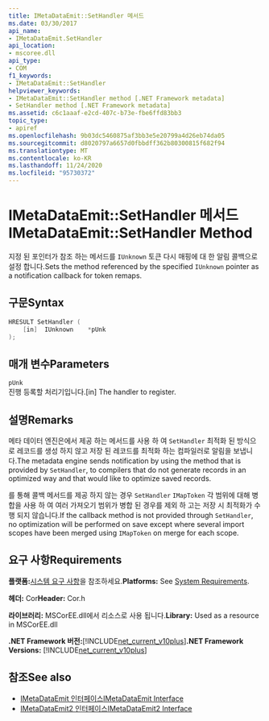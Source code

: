 ```yaml
---
title: IMetaDataEmit::SetHandler 메서드
ms.date: 03/30/2017
api_name:
- IMetaDataEmit.SetHandler
api_location:
- mscoree.dll
api_type:
- COM
f1_keywords:
- IMetaDataEmit::SetHandler
helpviewer_keywords:
- IMetaDataEmit::SetHandler method [.NET Framework metadata]
- SetHandler method [.NET Framework metadata]
ms.assetid: c6c1aaaf-e2cd-407c-b73e-fbe6ffd83bb3
topic_type:
- apiref
ms.openlocfilehash: 9b03dc5460875af3bb3e5e20799a4d26eb74da05
ms.sourcegitcommit: d8020797a6657d0fbbdff362b80300815f682f94
ms.translationtype: MT
ms.contentlocale: ko-KR
ms.lasthandoff: 11/24/2020
ms.locfileid: "95730372"
---
```

# <a name="imetadataemitsethandler-method"></a><span data-ttu-id="a3538-102">IMetaDataEmit::SetHandler 메서드</span><span class="sxs-lookup"><span data-stu-id="a3538-102">IMetaDataEmit::SetHandler Method</span></span>

<span data-ttu-id="a3538-103">지정 된 포인터가 참조 하는 메서드를 `IUnknown` 토큰 다시 매핑에 대 한 알림 콜백으로 설정 합니다.</span><span class="sxs-lookup"><span data-stu-id="a3538-103">Sets the method referenced by the specified `IUnknown` pointer as a notification callback for token remaps.</span></span>  
  
## <a name="syntax"></a><span data-ttu-id="a3538-104">구문</span><span class="sxs-lookup"><span data-stu-id="a3538-104">Syntax</span></span>  
  
```cpp  
HRESULT SetHandler (
    [in]  IUnknown    *pUnk  
);  
```  
  
## <a name="parameters"></a><span data-ttu-id="a3538-105">매개 변수</span><span class="sxs-lookup"><span data-stu-id="a3538-105">Parameters</span></span>  

 `pUnk`  
 <span data-ttu-id="a3538-106">진행 등록할 처리기입니다.</span><span class="sxs-lookup"><span data-stu-id="a3538-106">[in] The handler to register.</span></span>  
  
## <a name="remarks"></a><span data-ttu-id="a3538-107">설명</span><span class="sxs-lookup"><span data-stu-id="a3538-107">Remarks</span></span>  

 <span data-ttu-id="a3538-108">메타 데이터 엔진은에서 제공 하는 메서드를 사용 하 여 `SetHandler` 최적화 된 방식으로 레코드를 생성 하지 않고 저장 된 레코드를 최적화 하는 컴파일러로 알림을 보냅니다.</span><span class="sxs-lookup"><span data-stu-id="a3538-108">The metadata engine sends notification by using the method that is provided by `SetHandler`, to compilers that do not generate records in an optimized way and that would like to optimize saved records.</span></span>  
  
 <span data-ttu-id="a3538-109">를 통해 콜백 메서드를 제공 하지 않는 경우 `SetHandler` `IMapToken` 각 범위에 대해 병합을 사용 하 여 여러 가져오기 범위가 병합 된 경우를 제외 하 고는 저장 시 최적화가 수행 되지 않습니다.</span><span class="sxs-lookup"><span data-stu-id="a3538-109">If the callback method is not provided through `SetHandler`, no optimization will be performed on save except where several import scopes have been merged using `IMapToken` on merge for each scope.</span></span>  
  
## <a name="requirements"></a><span data-ttu-id="a3538-110">요구 사항</span><span class="sxs-lookup"><span data-stu-id="a3538-110">Requirements</span></span>  

 <span data-ttu-id="a3538-111">**플랫폼:**[시스템 요구 사항](../../get-started/system-requirements.md)을 참조하세요.</span><span class="sxs-lookup"><span data-stu-id="a3538-111">**Platforms:** See [System Requirements](../../get-started/system-requirements.md).</span></span>  
  
 <span data-ttu-id="a3538-112">**헤더:** Cor</span><span class="sxs-lookup"><span data-stu-id="a3538-112">**Header:** Cor.h</span></span>  
  
 <span data-ttu-id="a3538-113">**라이브러리:** MSCorEE.dll에서 리소스로 사용 됩니다.</span><span class="sxs-lookup"><span data-stu-id="a3538-113">**Library:** Used as a resource in MSCorEE.dll</span></span>  
  
 <span data-ttu-id="a3538-114">**.NET Framework 버전:**[!INCLUDE[net_current_v10plus](../../../../includes/net-current-v10plus-md.md)]</span><span class="sxs-lookup"><span data-stu-id="a3538-114">**.NET Framework Versions:** [!INCLUDE[net_current_v10plus](../../../../includes/net-current-v10plus-md.md)]</span></span>  
  
## <a name="see-also"></a><span data-ttu-id="a3538-115">참조</span><span class="sxs-lookup"><span data-stu-id="a3538-115">See also</span></span>

- [<span data-ttu-id="a3538-116">IMetaDataEmit 인터페이스</span><span class="sxs-lookup"><span data-stu-id="a3538-116">IMetaDataEmit Interface</span></span>](imetadataemit-interface.md)
- [<span data-ttu-id="a3538-117">IMetaDataEmit2 인터페이스</span><span class="sxs-lookup"><span data-stu-id="a3538-117">IMetaDataEmit2 Interface</span></span>](imetadataemit2-interface.md)
